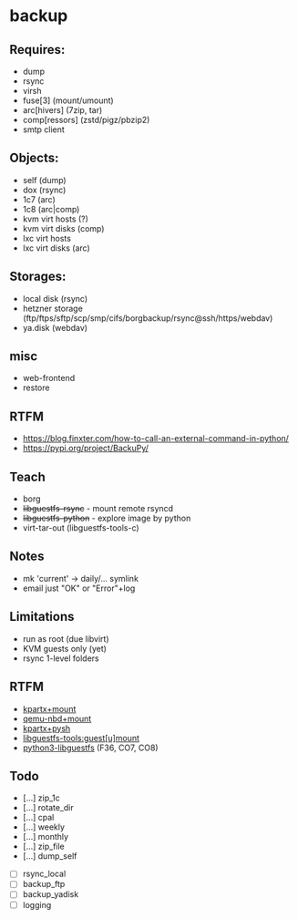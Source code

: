 # backup

## Requires:
- dump
- rsync
- virsh
- fuse[3] (mount/umount)
- arc[hivers] (7zip, tar)
- comp[ressors] (zstd/pigz/pbzip2)
- smtp client

## Objects:
- self (dump)
- dox (rsync)
- 1c7 (arc)
- 1c8 (arc|comp)
- kvm virt hosts (?)
- kvm virt disks (comp)
- lxc virt hosts
- lxc virt disks (arc)

## Storages:
- local disk (rsync)
- hetzner storage (ftp/ftps/sftp/scp/smp/cifs/borgbackup/rsync@ssh/https/webdav)
- ya.disk (webdav)

## misc
- web-frontend
- restore

## RTFM
- https://blog.finxter.com/how-to-call-an-external-command-in-python/
- https://pypi.org/project/BackuPy/

## Teach
- borg
- ~~libguestfs-rsync~~ - mount remote rsyncd
- ~~libguestfs-python~~ - explore image by python
- virt-tar-out (libguestfs-tools-c)

## Notes
- mk 'current' -> daily/... symlink
- email just "OK" or "Error"+log

## Limitations
- run as root (due libvirt)
- KVM guests only (yet)
- rsync 1-level folders

## RTFM

- [kpartx+mount](https://access.redhat.com/documentation/en-us/red_hat_enterprise_linux/5/html/virtualization/sect-virtualization-troubleshooting_xen-accessing_data_on_guest_disk_image)
- [qemu-nbd+mount](https://gist.github.com/shamil/62935d9b456a6f9877b5)
- [kpartx+pysh](https://gist.github.com/sandeep-datta/7375280)
- [libguestfs-tools:guest[u]mount](https://linuxconfig.org/access-and-modify-virtual-machines-disk-images-with-libguestfs-tools)
- [python3-libguestfs](https://libguestfs.org/guestfs-python.3.html) (F36, CO7, CO8)

## Todo
- […] zip_1c
- […] rotate_dir
- […] cpal
- […] weekly
- […] monthly
- […] zip_file
- […] dump_self
- [ ] rsync_local
- [ ] backup_ftp
- [ ] backup_yadisk
- [ ] logging